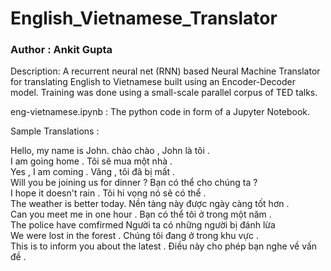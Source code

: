 # English_Vietnamese_Translator

### Author : Ankit Gupta

Description: A recurrent neural net (RNN) based Neural Machine Translator for translating English to Vietnamese built using an Encoder-Decoder model. Training was done using a small-scale parallel corpus of TED talks.

eng-vietnamese.ipynb : The python code in form of a Jupyter Notebook.

Sample Translations : 

Hello, my name is John. chào chào , John là tôi . <br />
I am going home . Tôi sẽ mua một nhà . <br />
Yes , I am coming . Vâng , tôi đã bị mất . <br />
Will you be joining us for dinner ? Bạn có thể cho chúng ta ? <br /> 
I hope it doesn't rain . Tôi hi vọng nó sẽ có thể . <br />
The weather is better today. Nền tảng này được ngày càng tốt hơn . <br />
Can you meet me in one hour . Bạn có thể tôi ở trong một năm . <br />
The police have comfirmed Người ta có những người bị đánh lừa <br />
We were lost in the forest . Chúng tôi đang ở trong khu vực . <br />
This is to inform you about the latest . Điều này cho phép bạn nghe về vấn đề . <br />
